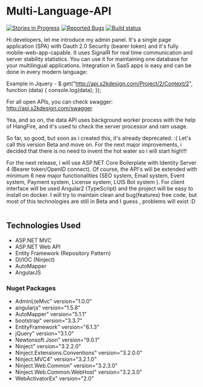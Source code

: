 # Multi-Language-API
[![Stories in Progress](https://badge.waffle.io/Magik3a/Multi-Language-API.png?label=In%20Progress&title=In%20Progress)](http://waffle.io/Magik3a/Multi-Language-API)
[![Reported Bugs](https://badge.waffle.io/Magik3a/Multi-Language-API.png?label=bug&title=Reported%20Bugs)](http://waffle.io/Magik3a/Multi-Language-API)
[![Build status](https://ci.appveyor.com/api/projects/status/8q2gd8ldexwl595q?svg=true)](https://ci.appveyor.com/project/Magik3a/multi-language-api)

Hi developers, let me introduce my admin panel. It's a single page application (SPA) with Oauth 2.0 Security (bearer token) and it's fully mobile-web-app-capable. It uses SignalR for real time communication and server stability statistics. You can use it for maintaining one database for your multilingual applications. Integration in SaaS apps is easy and can be done in every modern language:

Example in Jquery - $.get("http://api.s2kdesign.com/Project/2/Context/2", function (data) { console.log(data); });

For all open APIs, you can check swagger: http://api.s2kdesign.com/swagger

Yea, and so on, the data API uses background worker process with the help of HangFire, and it's used to check the server processor and ram usage.

So far, so good, but soon as i created this, it's already deprecated. :( Let's call this version Beta and move on. For the next major improvements, i decided that there is no need to invent the hot water so i will start high!!!

For the next release, i will use ASP.NET Core Boilerplate with Identity Server 4 (Bearer token/OpenID connect). Of course, the API's will be extended with minimum 6 new major functionalities (SEO system, Email system, Event system, Payment system, License system, LUIS Bot system ). For client interface will be used Angular2 (TypeScript) and the project will be easy to install on docker. I will try to maintain clean and bug(features) free code, but most of this technologies are still in Beta and I guess , problems will exist :D 

<img src="https://cdn.colorlib.com/wp/wp-content/uploads/sites/2/adminlte-free-bootstrap-admin-template.jpg" alt=""/>


## Technologies Used
- ASP.NET MVC
- ASP.NET Web API
- Entity Framework (Repository Pattern)
- DI/IOC (Ninject)
- AutoMapper 
- AngularJS

### Nuget Packages 
- AdminLteMvc" version="1.0.0" 
- angularjs" version="1.5.8"
- AutoMapper" version="5.1.1"
- bootstrap" version="3.3.7"
- EntityFramework" version="6.1.3"
- jQuery" version="3.1.0"
- Newtonsoft.Json" version="9.0.1"
- Ninject" version="3.2.2.0"
- Ninject.Extensions.Conventions" version="3.2.0.0"
- Ninject.MVC4" version="3.2.1.0"
- Ninject.Web.Common" version="3.2.3.0"
- Ninject.Web.Common.WebHost" version="3.2.3.0"
- WebActivatorEx" version="2.0"
